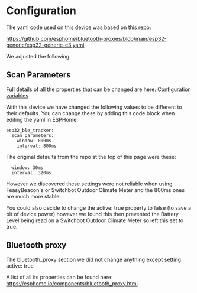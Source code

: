 # Configuration

The yaml code used on this device was based on this repo: 

<a href="https://github.com/esphome/bluetooth-proxies/blob/main/esp32-generic/esp32-generic-c3.yaml">https://github.com/esphome/bluetooth-proxies/blob/main/esp32-generic/esp32-generic-c3.yaml</a>

We adjusted the following:

## Scan Parameters
Full details of all the properties that can be changed are here:
<a href="https://esphome.io/components/esp32_ble_tracker/#configuration-variables">Configuration variables</a>

With this device we have changed the following values to be different to their defaults. You can change these by adding this code block when editing the yaml in ESPHome.

```
esp32_ble_tracker:
  scan_parameters:
    window: 800ms
    interval: 800ms
```

The original defaults from the repo at the top of this page were these:
```
  window: 30ms
  interval: 320ms
```

However we discovered these settings were not reliable when using FeasyBeacon's or Switchbot Outdoor Climate Meter and the 800ms ones are much more stable. 

You could also decide to change the active: true property to false (to save a bit of device power) however we found this then prevented the Battery Level being read on a Switchbot Outdoor Climate Meter so left this set to true.


## Bluetooth proxy
The bluetooth_proxy section we did not change anything except setting active: true

A list of all its properties can be found here:
<a href="https://esphome.io/components/bluetooth_proxy.html">https://esphome.io/components/bluetooth_proxy.html</a>

